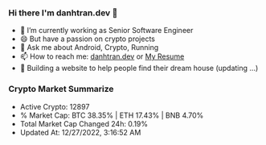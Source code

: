 ### Hi there I'm danhtran.dev 👋

- 🔭 I’m currently working as Senior Software Engineer
- 😄 But have a passion on crypto projects
- 💬 Ask me about Android, Crypto, Running 
- 📫 How to reach me: <a href="https://danhtran.dev" target="_blank">danhtran.dev</a> or <a href="Dan-Resume.pdf" target="_blank">My Resume</a>
- 🌱 Building a website to help people find their dream house (updating ...)

### Crypto Market Summarize
- Active Crypto: 12897
- % Market Cap: BTC 38.35% | ETH 17.43% | BNB 4.70%
- Total Market Cap Changed 24h: 0.19%
- Updated At: 12/27/2022, 3:16:52 AM
